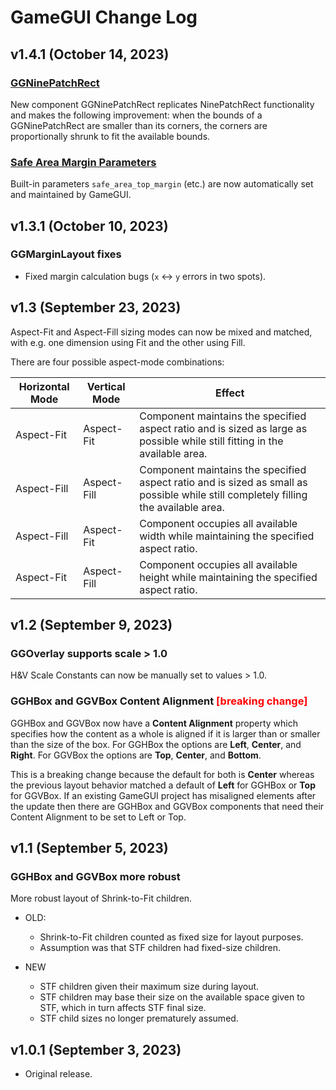 # GameGUI Change Log

## v1.4.1 (October 14, 2023)

### [GGNinePatchRect](README.md#GGNinePatchRect)
New component GGNinePatchRect replicates NinePatchRect functionality and makes the following improvement: when the bounds of a GGNinePatchRect are smaller than its corners, the corners are proportionally shrunk to fit the available bounds.

### [Safe Area Margin Parameters](README.md#Built-In-Parameters)
Built-in parameters `safe_area_top_margin` (etc.) are now automatically set and maintained by GameGUI.

## v1.3.1 (October 10, 2023)
### GGMarginLayout fixes
- Fixed margin calculation bugs (`x` <-> `y` errors in two spots).

## v1.3 (September 23, 2023)
Aspect-Fit and Aspect-Fill sizing modes can now be mixed and matched, with e.g. one dimension using Fit and the other using Fill.

There are four possible aspect-mode combinations:

Horizontal Mode | Vertical Mode | Effect
----------------|---------------|-------
Aspect-Fit      | Aspect-Fit    | Component maintains the specified aspect ratio and is sized as large as possible while still fitting in the available area.
Aspect-Fill     | Aspect-Fill   | Component maintains the specified aspect ratio and is sized as small as possible while still completely filling the available area.
Aspect-Fill     | Aspect-Fit    | Component occupies all available width while maintaining the specified aspect ratio.
Aspect-Fit      | Aspect-Fill   | Component occupies all available height while maintaining the specified aspect ratio.

## v1.2 (September 9, 2023)

### GGOverlay supports scale > 1.0

H&V Scale Constants can now be manually set to values > 1.0.

### GGHBox and GGVBox Content Alignment <font color=red>[breaking change]</font>

GGHBox and GGVBox now have a **Content Alignment** property which specifies how the content as a whole is aligned
if it is larger than or smaller than the size of the box. For GGHBox the options are **Left**, **Center**, and **Right**.
For GGVBox the options are **Top**, **Center**, and **Bottom**.

This is a breaking change because the default for both is **Center** whereas the previous layout behavior matched
a default of **Left** for GGHBox or **Top** for GGVBox. If an existing GameGUI project has misaligned elements
after the update then there are GGHBox and GGVBox components that need their Content Alignment to be set to Left or Top.

## v1.1 (September 5, 2023)

### GGHBox and GGVBox more robust

More robust layout of Shrink-to-Fit children.

- OLD:
	- Shrink-to-Fit children counted as fixed size for layout purposes.
	- Assumption was that STF children had fixed-size children.

- NEW
	- STF children given their maximum size during layout.
	- STF children may base their size on the available space given to STF, which in turn affects STF final size.
	- STF child sizes no longer prematurely assumed.

## v1.0.1 (September 3, 2023)
- Original release.
